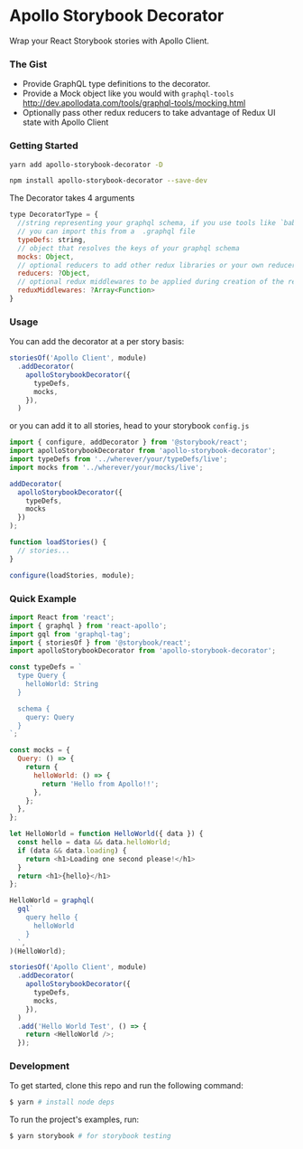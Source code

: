 # Apollo Storybook Decorator

Wrap your React Storybook stories with Apollo Client.

### The Gist

* Provide GraphQL type definitions to the decorator.
* Provide a Mock object like you would with `graphql-tools` http://dev.apollodata.com/tools/graphql-tools/mocking.html
* Optionally pass other redux reducers to take advantage of Redux UI state with Apollo Client


### Getting Started

```sh
yarn add apollo-storybook-decorator -D

npm install apollo-storybook-decorator --save-dev
```

The Decorator takes 4 arguments

```js
type DecoratorType = {
  //string representing your graphql schema, if you use tools like `babel-plugin-inline-import`
  // you can import this from a  .graphql file
  typeDefs: string,
  // object that resolves the keys of your graphql schema
  mocks: Object,
  // optional reducers to add other redux libraries or your own reducers
  reducers: ?Object,
  // optional redux middlewares to be applied during creation of the redux store
  reduxMiddlewares: ?Array<Function>
}
```

### Usage

You can add the decorator at a per story basis:

```js
storiesOf('Apollo Client', module)
  .addDecorator(
    apolloStorybookDecorator({
      typeDefs,
      mocks,
    }),
  )
```

or you can add it to all stories, head to your storybook `config.js`

```js
import { configure, addDecorator } from '@storybook/react';
import apolloStorybookDecorator from 'apollo-storybook-decorator';
import typeDefs from '../wherever/your/typeDefs/live';
import mocks from '../wherever/your/mocks/live';

addDecorator(
  apolloStorybookDecorator({
    typeDefs,
    mocks
  })
);

function loadStories() {
  // stories...
}

configure(loadStories, module);
```


### Quick Example

```js
import React from 'react';
import { graphql } from 'react-apollo';
import gql from 'graphql-tag';
import { storiesOf } from '@storybook/react';
import apolloStorybookDecorator from 'apollo-storybook-decorator';

const typeDefs = `
  type Query {
    helloWorld: String
  }

  schema {
    query: Query
  }
`;

const mocks = {
  Query: () => {
    return {
      helloWorld: () => {
        return 'Hello from Apollo!!';
      },
    };
  },
};

let HelloWorld = function HelloWorld({ data }) {
  const hello = data && data.helloWorld;
  if (data && data.loading) {
    return <h1>Loading one second please!</h1>
  }
  return <h1>{hello}</h1>
};

HelloWorld = graphql(
  gql`
    query hello {
      helloWorld
    }
  `,
)(HelloWorld);

storiesOf('Apollo Client', module)
  .addDecorator(
    apolloStorybookDecorator({
      typeDefs,
      mocks,
    }),
  )
  .add('Hello World Test', () => {
    return <HelloWorld />;
  });
```

### Development

To get started, clone this repo and run the following command:

```bash
$ yarn # install node deps
```

To run the project's examples, run:

```bash
$ yarn storybook # for storybook testing
```
